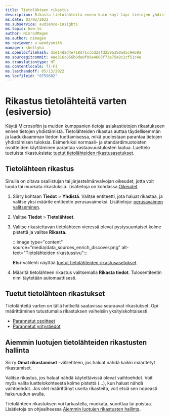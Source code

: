 ```yaml
---
title: Tietolähteen rikastus
description: Rikasta tietolähteitä ennen kuin käyt läpi tietojen yhdistämisprosessin.
ms.date: 03/02/2022
ms.subservice: audience-insights
ms.topic: how-to
author: NimrodMagen
ms.author: nimagen
ms.reviewer: v-wendysmith
manager: shellyha
ms.openlocfilehash: d1e14d2d4e718d71ccbd2afd259a350ad5c9e69a
ms.sourcegitcommit: 4ae316c856b8de0f08a4605f73e75a8c2cf51c4e
ms.translationtype: HT
ms.contentlocale: fi-FI
ms.lasthandoff: 05/13/2022
ms.locfileid: "8755682"
---
```

# <a name="enrichment-for-data-sources-preview"></a>Rikastus tietolähteitä varten (esiversio)

Käytä Microsoftin ja muiden kumppanien tietoja asiakastietojen rikastukseen ennen tietojen yhdistämistä. Tietolähteiden rikastus auttaa täydellisemmän ja laadukkaamman tiedon tuottamisessa, mikä puolestaan parantaa tietojen yhdistämisen tuloksia. Esimerkiksi normaali- ja standardimuotoisten osoitteiden käyttäminen parantaa vastaavuustulosten laatua. Luettelo tuetuista rikastuksista: [tuetut tietolähteiden rikastusasetukset](#supported-data-source-enrichments).

## <a name="enrich-a-data-source"></a>Tietolähteen rikastus

Sinulla on oltava osallistujan tai järjestelmänvalvojan oikeudet, jotta voit luoda tai muokata rikastuksia. Lisätietoja on kohdassa [Oikeudet](permissions.md).  

1. Siirry kohtaan **Tiedot** > **Yhdistä**. Valitse entiteetti, jota haluat rikastaa, ja valitse yksi määrite entiteetin perusavaimeksi. Lisätietoja: [perusavaimen valitseminen](map-entities.md#select-primary-key-and-semantic-type-for-attributes).

1. Valitse **Tiedot** > **Tietolähteet**.

1. Valitse rikastettavan tietolähteen vieressä olevat pystysuuntaiset kolme pistettä ja valitse **Rikasta**.

   :::image type="content" source="media/data_sources_enrich_discover.png" alt-text="Tietolähteiden rikastussivu":::

   **Etsi**-välilehti näyttää [tuetut tietolähteiden rikastusasetukset](#supported-data-source-enrichments).

1. Määritä tietolähteen rikastus valitsemalla **Rikasta tiedot**. Tulosentiteetin nimi täytetään automaattisesti.

## <a name="supported-data-source-enrichments"></a>Tuetut tietolähteen rikastukset

Tietolähteitä varten on tällä hetkellä saatavissa seuraavat rikastukset. Opi määrittäminen tutustumalla rikastuksen vaiheisiin yksityiskohtaisesti.

- [Parannetut osoitteet](enrichment-enhanced-addresses.md)
- [Parannetut yritystiedot](enrichment-enhanced-company-data.md)

## <a name="manage-existing-data-source-enrichments"></a>Aiemmin luotujen tietolähteiden rikastusten hallinta

Siirry **Omat rikastamiset** -välilehteen, jos haluat nähdä kaikki määritetyt rikastamiset.

Valitse rikastus, jos haluat nähdä käytettävissä olevat vaihtoehdot. Voit myös valita luettelokohteesta kolme pistettä (...), kun haluat nähdä vaihtoehdot. Jos olet määrittänyt useita rikasteita, voit etsiä sen nopeasti hakuruudun avulla.

Tietolähteen rikastuksen voi tarkastella, muokata, suorittaa tai poistaa. Lisätietoja on ohjeaiheessa [Aiemmin luotujen rikastusten hallinta](enrichment-hub.md).
